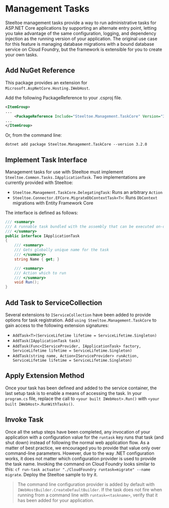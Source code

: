 # Management Tasks

Steeltoe management tasks provide a way to run administrative tasks for ASP.NET Core applications by supporting an alternate entry point, letting you take advantage of the same configuration, logging, and dependency injection as the running version of your application. The original use case for this feature is managing database migrations with a bound database service on Cloud Foundry, but the framework is extensible for you to create your own tasks.

## Add NuGet Reference

This package provides an extension for `Microsoft.AspNetCore.Hosting.IWebHost`.

Add the following PackageReference to your .csproj file.

```xml
<ItemGroup>
...
    <PackageReference Include="Steeltoe.Management.TaskCore" Version="3.2.0"/>
...
</ItemGroup>
```

Or, from the command line:

```shell
dotnet add package Steeltoe.Management.TaskCore --version 3.2.0
```

## Implement Task Interface

Management tasks for use with Steeltoe must implement `Steeltoe.Common.Tasks.IApplicationTask`. Two implementations are currently provided with Steeltoe:

* `Steeltoe.Management.TaskCore.DelegatingTask`: Runs an arbitrary `Action`
* `Steeltoe.Connector.EFCore.MigrateDbContextTask<T>`: Runs `DbContext` migrations with Entity Framework Core

The interface is defined as follows:

```csharp
/// <summary>
/// A runnable task bundled with the assembly that can be executed on-demand
/// </summary>
public interface IApplicationTask
{
    /// <summary>
    /// Gets globally unique name for the task
    /// </summary>
    string Name { get; }

    /// <summary>
    /// Action which to run
    /// </summary>
    void Run();
}
```

## Add Task to ServiceCollection

Several extensions to `IServiceCollection` have been added to provide options for task registration. Add `using Steeltoe.Management.TaskCore` to gain access to the following extension signatures:

* `AddTask<T>(ServiceLifetime lifetime = ServiceLifetime.Singleton)`
* `AddTask(IApplicationTask task)`
* `AddTask(Func<IServiceProvider, IApplicationTask> factory, ServiceLifetime lifetime = ServiceLifetime.Singleton)`
* `AddTask(string name, Action<IServiceProvider> runAction, ServiceLifetime lifetime = ServiceLifetime.Singleton)`

## Apply Extension Method

Once your task has been defined and added to the service container, the last setup task is to enable a means of accessing the task. In your `program.cs` file, replace the call to `<your built IWebHost>.Run()` with `<your built IWebHost>.RunWithTasks()`.

## Invoke Task

Once all the setup steps have been completed, any invocation of your application with a configuration value for the `runtask` key runs that task (and shut down) instead of following the normal web application flow. As a matter of best practice, we encouraged you to provide that value only over command-line parameters. However, due to the way .NET configuration works, it does not matter which configuration provider is used to provide the task name. Invoking the command on Cloud Foundry looks similar to this: `cf run-task actuator "./CloudFoundry runtask=migrate" --name migrate`. Deploy the Steeltoe sample to try it.

>The command line configuration provider is added by default with `IWebHostBuilder.CreateDefaultBuilder`. If the task does not fire when running from a command line with `runtask=<taskname>`, verify that it has been added for your application.
